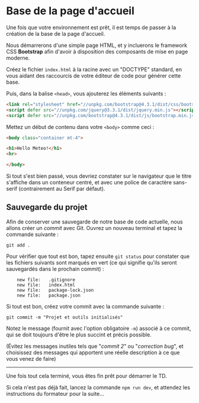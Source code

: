 # Base de la page d'accueil

Une fois que votre environnement est prêt, il est temps de passer à la création
de la base de la page d'accueil.

Nous démarrerons d'une simple page HTML, et y incluerons le framework CSS **Bootstrap**
afin d'avoir à disposition des composants de mise en page moderne.

Créez le fichier `index.html` à la racine avec un "DOCTYPE" standard, en vous aidant
des raccourcis de votre éditeur de code pour générer cette base.

Puis, dans la balise `<head>`, vous ajouterez les éléments suivants :

```html
<link rel="stylesheet" href="//unpkg.com/bootstrap@4.3.1/dist/css/bootstrap.min.css">
<script defer src="//unpkg.com/jquery@3.3.1/dist/jquery.min.js"></script>
<script defer src="//unpkg.com/bootstrap@4.3.1/dist/js/bootstrap.min.js"></script>
```

Mettez un début de contenu dans votre `<body>` comme ceci :

```html
<body class="container mt-4">

<h1>Hello Meteo!</h1>
<hr>

</body>
```

Si tout s'est bien passé, vous devriez constater sur le navigateur que le titre s'affiche
dans un conteneur centré, et avec une police de caractère sans-serif (contrairement au Serif
par défaut).

## Sauvegarde du projet

Afin de conserver une sauvegarde de notre base de code actuelle, nous allons créer un _commit_
avec Git. Ouvrez un nouveau terminal et tapez la commande suivante :

`git add .`

Pour vérifier que tout est bon, tapez ensuite `git status` pour constater que les fichiers
suivants sont marqués en vert (ce qui signifie qu'ils seront sauvegardés dans le prochain commit) :

```
    new file:   .gitignore
    new file:   index.html
    new file:   package-lock.json
    new file:   package.json
```

Si tout est bon, créez votre commit avec la commande suivante :

`git commit -m "Projet et outils initialisés"`

Notez le message (fournit avec l'option obligatoire `-m`) associé à ce commit, qui se doit toujours
d'être le plus succint et précis possible.

(Évitez les messages inutiles tels que "_commit 2_" ou "_correction bug_", et choisissez des messages
qui apportent une réelle description à ce que vous venez de faire)

---

Une fois tout cela terminé, vous êtes fin prêt pour démarrer le TD.

Si cela n'est pas déjà fait, lancez la commande `npm run dev`, et attendez les instructions du formateur pour la suite...

